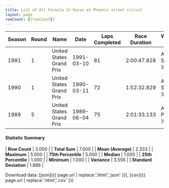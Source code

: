 ```yaml
---
title: List of All Formula 1® Races at Phoenix street circuit
layout: page
rowCount: {{rowCount}}
---
```


| Season | Round | Name | Date | Laps Completed | Race Duration | Winning Driver | Winning Constructor |
|--|--|--|--|--|--|--|--|
| 1991 | 1 | United States Grand Prix | 1991-03-10 | 81 | 2:00:47.828 | Ayrton Senna 🇧🇷 | McLaren 🇬🇧 |
| 1990 | 1 | United States Grand Prix | 1990-03-11 | 72 | 1:52:32.829 | Ayrton Senna 🇧🇷 | McLaren 🇬🇧 |
| 1989 | 5 | United States Grand Prix | 1989-06-04 | 75 | 2:01:33.133 | Alain Prost 🇫🇷 | McLaren 🇬🇧 |

#### Statistic Summary

| **Row Count** | 3.000 |
| **Total Sum** | 7.000 |
| **Mean (Average)** | 2.333 |
| **Maximum** | 5.000 |
| **75th Percentile** | 5.000 |
| **Median** | 1.000 |
| **25th Percentile** | 1.000 |
| **Minimum** | 1.000 |
| **Variance** | 3.556 |
| **Standard Deviation** | 1.886 |

Download data: [json]({{ page.url | replace:'.html','.json' }}), [csv]({{ page.url | replace:'.html','.csv' }})
